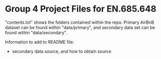 # Group 4 Project Files for EN.685.648

"contents.txt" shows the folders contained within the repo. Primary AirBnB dataset can be found
within "data/primary", and secondary data set can be found within "data/secondary".

Information to add to README file:
- secondary data source, and how to obtain source
